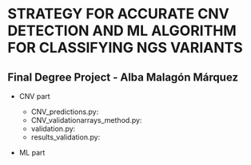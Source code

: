 # STRATEGY FOR ACCURATE CNV DETECTION AND ML ALGORITHM FOR CLASSIFYING NGS VARIANTS 

## Final Degree Project - Alba Malagón Márquez


- CNV part

  - CNV_predictions.py:
  - CNV_validationarrays_method.py:
  - validation.py:
  - results_validation.py:


- ML part
